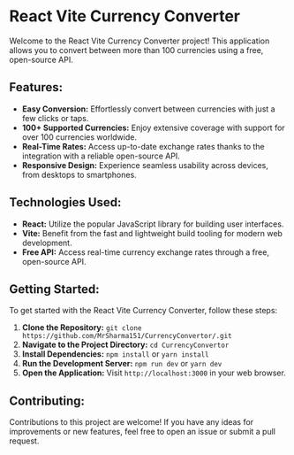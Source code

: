 
# React Vite Currency Converter

Welcome to the React Vite Currency Converter project! This application allows you to convert between more than 100 currencies using a free, open-source API.

## Features:

- **Easy Conversion:** Effortlessly convert between currencies with just a few clicks or taps.
- **100+ Supported Currencies:** Enjoy extensive coverage with support for over 100 currencies worldwide.
- **Real-Time Rates:** Access up-to-date exchange rates thanks to the integration with a reliable open-source API.
- **Responsive Design:** Experience seamless usability across devices, from desktops to smartphones.

## Technologies Used:

- **React:** Utilize the popular JavaScript library for building user interfaces.
- **Vite:** Benefit from the fast and lightweight build tooling for modern web development.
- **Free API:** Access real-time currency exchange rates through a free, open-source API.

## Getting Started:

To get started with the React Vite Currency Converter, follow these steps:

1. **Clone the Repository:** `git clone https://github.com/MrSharma151/CurrencyConvertor/.git`
2. **Navigate to the Project Directory:** `cd CurrencyConvertor`
3. **Install Dependencies:** `npm install` or `yarn install`
4. **Run the Development Server:** `npm run dev` or `yarn dev`
5. **Open the Application:** Visit `http://localhost:3000` in your web browser.

## Contributing:

Contributions to this project are welcome! If you have any ideas for improvements or new features, feel free to open an issue or submit a pull request.

